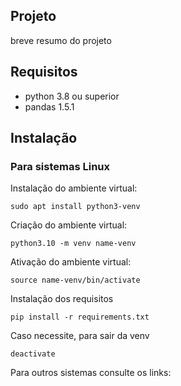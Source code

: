 ## Projeto
breve resumo do projeto

## Requisitos
- python 3.8 ou superior
- pandas 1.5.1

## Instalação
### Para sistemas Linux
Instalação do ambiente virtual:
```
sudo apt install python3-venv
```

Criação do ambiente virtual:
```
python3.10 -m venv name-venv
```

Ativação do ambiente virtual:
```
source name-venv/bin/activate
```

Instalação dos requisitos 
```
pip install -r requirements.txt
```

Caso necessite, para sair da venv
```
deactivate
```

Para outros sistemas consulte os links:
